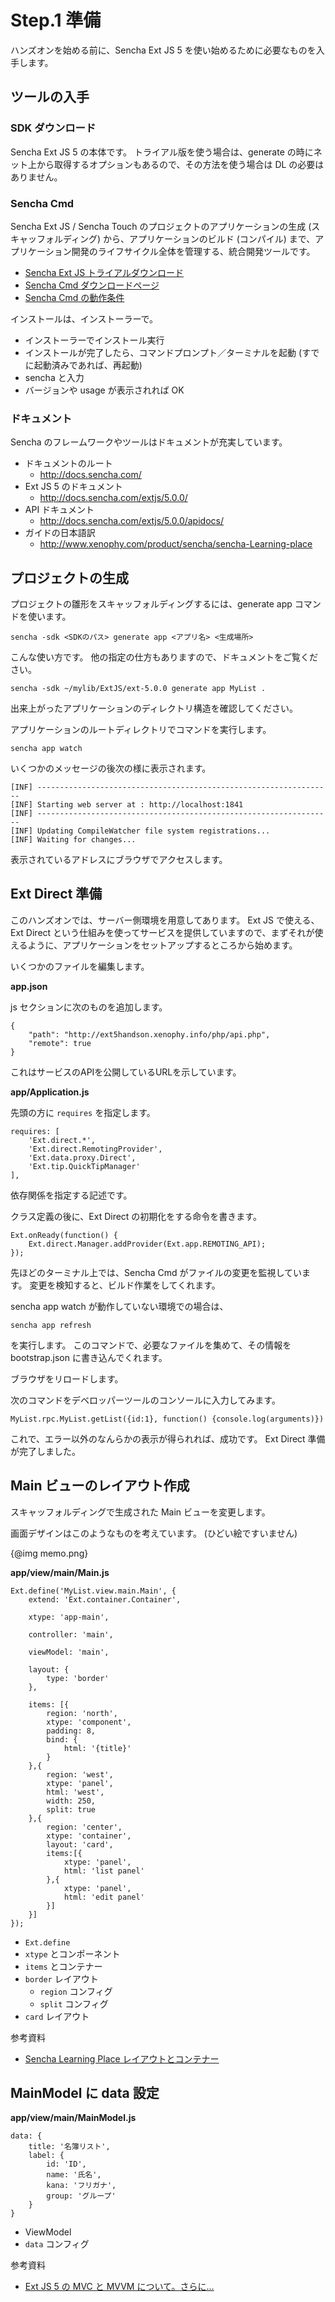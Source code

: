 # Step.1 準備

ハンズオンを始める前に、Sencha Ext JS 5 を使い始めるために必要なものを入手します。

## ツールの入手

### SDK ダウンロード

Sencha Ext JS 5 の本体です。
トライアル版を使う場合は、generate の時にネット上から取得するオプションもあるので、その方法を使う場合は DL の必要はありません。

### Sencha Cmd

Sencha Ext JS / Sencha Touch のプロジェクトのアプリケーションの生成 (スキャッフォルディング) から、アプリケーションのビルド (コンパイル) まで、アプリケーション開発のライフサイクル全体を管理する、統合開発ツールです。

* [Sencha Ext JS トライアルダウンロード](http://www.sencha.com/products/extjs#try)
* [Sencha Cmd ダウンロードページ](http://www.sencha.com/products/sencha-cmd/download)
* [Sencha Cmd の動作条件](http://docs.sencha.com/extjs/5.0.0/cmd/intro_to_cmd.html#System_Setup)

インストールは、インストーラーで。

* インストーラーでインストール実行
* インストールが完了したら、コマンドプロンプト／ターミナルを起動
  (すでに起動済みであれば、再起動)
* sencha と入力
* バージョンや usage が表示されれば OK

### ドキュメント

Sencha のフレームワークやツールはドキュメントが充実しています。

* ドキュメントのルート
    * <http://docs.sencha.com/>
* Ext JS 5 のドキュメント
    * <http://docs.sencha.com/extjs/5.0.0/>
* API ドキュメント
    * <http://docs.sencha.com/extjs/5.0.0/apidocs/>
* ガイドの日本語訳
    * <http://www.xenophy.com/product/sencha/sencha-Learning-place>

## プロジェクトの生成

プロジェクトの雛形をスキャッフォルディングするには、generate app コマンドを使います。

    sencha -sdk <SDKのパス> generate app <アプリ名> <生成場所>

こんな使い方です。
他の指定の仕方もありますので、ドキュメントをご覧ください。

    sencha -sdk ~/mylib/ExtJS/ext-5.0.0 generate app MyList .

出来上がったアプリケーションのディレクトリ構造を確認してください。

アプリケーションのルートディレクトリでコマンドを実行します。

    sencha app watch

いくつかのメッセージの後次の様に表示されます。

    [INF] ------------------------------------------------------------------
    [INF] Starting web server at : http://localhost:1841
    [INF] ------------------------------------------------------------------
    [INF] Updating CompileWatcher file system registrations...
    [INF] Waiting for changes...

表示されているアドレスにブラウザでアクセスします。


## Ext Direct 準備

このハンズオンでは、サーバー側環境を用意してあります。
Ext JS で使える、Ext Direct という仕組みを使ってサービスを提供していますので、まずそれが使えるように、アプリケーションをセットアップするところから始めます。

いくつかのファイルを編集します。

**app.json**

js セクションに次のものを追加します。

    {
        "path": "http://ext5handson.xenophy.info/php/api.php",
        "remote": true
    }

これはサービスのAPIを公開しているURLを示しています。

**app/Application.js**

先頭の方に `requires` を指定します。

    requires: [
        'Ext.direct.*',
        'Ext.direct.RemotingProvider',
        'Ext.data.proxy.Direct',
        'Ext.tip.QuickTipManager'
    ],

依存関係を指定する記述です。

クラス定義の後に、Ext Direct の初期化をする命令を書きます。

    Ext.onReady(function() {
        Ext.direct.Manager.addProvider(Ext.app.REMOTING_API);
    });

先ほどのターミナル上では、Sencha Cmd がファイルの変更を監視しています。
変更を検知すると、ビルド作業をしてくれます。

sencha app watch が動作していない環境での場合は、

    sencha app refresh

を実行します。
このコマンドで、必要なファイルを集めて、その情報を bootstrap.json に書き込んでくれます。

ブラウザをリロードします。

次のコマンドをデベロッパーツールのコンソールに入力してみます。

    MyList.rpc.MyList.getList({id:1}, function() {console.log(arguments)})

これで、エラー以外のなんらかの表示が得られれば、成功です。
Ext Direct 準備が完了しました。

## Main ビューのレイアウト作成

スキャッフォルディングで生成された Main ビューを変更します。

画面デザインはこのようなものを考えています。
(ひどい絵ですいません)

{@img memo.png}

**app/view/main/Main.js**

    Ext.define('MyList.view.main.Main', {
        extend: 'Ext.container.Container',

        xtype: 'app-main',

        controller: 'main',

        viewModel: 'main',

        layout: {
            type: 'border'
        },

        items: [{
            region: 'north',
            xtype: 'component',
            padding: 8,
            bind: {
                html: '{title}'
            }
        },{
            region: 'west',
            xtype: 'panel',
            html: 'west',
            width: 250,
            split: true
        },{
            region: 'center',
            xtype: 'container',
            layout: 'card',
            items:[{
                xtype: 'panel',
                html: 'list panel'
            },{
                xtype: 'panel',
                html: 'edit panel'
            }]
        }]
    });

* `Ext.define`
* `xtype` とコンポーネント
* `items` とコンテナー
* `border` レイアウト
    * `region` コンフィグ
    * `split` コンフィグ
* `card` レイアウト

参考資料
* [Sencha Learning Place レイアウトとコンテナー](http://www.xenophy.com/product/sencha/sencha-Learning-place/ext5guides/concepts_layouts_and_containers)

## MainModel に data 設定

**app/view/main/MainModel.js**

    data: {
        title: '名簿リスト',
        label: {
            id: 'ID',
            name: '氏名',
            kana: 'フリガナ',
            group: 'グループ'
        }
    }

* ViewModel
* `data` コンフィグ

参考資料
* [Ext JS 5 の MVC と MVVM について。さらに…](http://www.xenophy.com/sencha-blog/11110)
